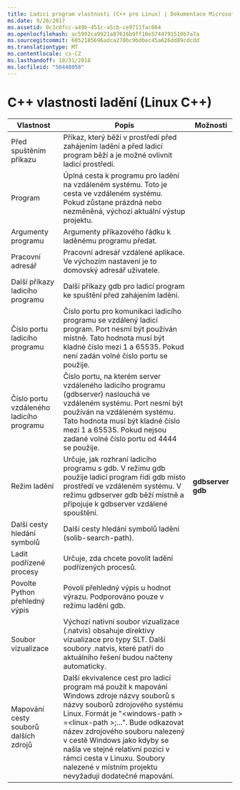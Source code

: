 ```yaml
---
title: Ladicí program vlastnosti (C++ pro Linux) | Dokumentace Microsoftu
ms.date: 9/26/2017
ms.assetid: 0c1c0fcc-a49b-451c-a5cb-ce9711fac064
ms.openlocfilehash: ac5992ca9921a87616b9ff10e5744791510b7a7a
ms.sourcegitcommit: 6052185696adca270bc9bdbec45a626dd89cdcdd
ms.translationtype: MT
ms.contentlocale: cs-CZ
ms.lasthandoff: 10/31/2018
ms.locfileid: "50448058"
---
```

# <a name="c-debugging-properties-linux-c"></a>C++ vlastnosti ladění (Linux C++)

Vlastnost | Popis | Možnosti
--- | ---| ---
Před spuštěním příkazu | Příkaz, který běží v prostředí před zahájením ladění a před ladicí program běží a je možné ovlivnit ladicí prostředí.
Program | Úplná cesta k programu pro ladění na vzdáleném systému. Toto je cesta ve vzdáleném systému. Pokud zůstane prázdná nebo nezměněná, výchozí aktuální výstup projektu.
Argumenty programu | Argumenty příkazového řádku k laděnému programu předat.
Pracovní adresář | Pracovní adresář vzdálené aplikace. Ve výchozím nastavení je to domovský adresář uživatele.
Další příkazy ladicího programu | Další příkazy gdb pro ladicí program ke spuštění před zahájením ladění.
Číslo portu ladicího programu | Číslo portu pro komunikaci ladicího programu se vzdálený ladicí program. Port nesmí být používán místně. Tato hodnota musí být kladné číslo mezi 1 a 65535. Pokud není zadán volné číslo portu se použije.
Číslo portu vzdáleného ladicího programu | Číslo portu, na kterém server vzdáleného ladicího programu (gdbserver) naslouchá ve vzdáleném systému. Port nesmí být používán na vzdáleném systému. Tato hodnota musí být kladné číslo mezi 1 a 65535. Pokud nejsou zadané volné číslo portu od 4444 se použije.
Režim ladění | Určuje, jak rozhraní ladicího programu s gdb. V režimu gdb použije ladicí program řídí gdb místo prostředí ve vzdáleném systému. V režimu gdbserver gdb běží místně a připojuje k gdbserver vzdálené spouštění. | **gdbserver**<br>**gdb**<br>
Další cesty hledání symbolů | Další cesty hledání symbolů ladění (solib-search-path).
Ladit podřízené procesy | Určuje, zda chcete povolit ladění podřízených procesů.
Povolte Python přehledný výpis | Povolí přehledný výpis u hodnot výrazu. Podporováno pouze v režimu ladění gdb.
Soubor vizualizace | Výchozí nativní soubor vizualizace (.natvis) obsahuje direktivy vizualizace pro typy SLT. Další soubory .natvis, které patří do aktuálního řešení budou načteny automaticky.
Mapování cesty souborů dalších zdrojů | Další ekvivalence cest pro ladicí program má použít k mapování Windows zdroje názvy souborů s názvy souborů zdrojového systému Linux. Formát je "\<windows-path > =\<linux-path >;...". Bude odkazovat název zdrojového souboru nalezený v cestě Windows jako kdyby se našla ve stejné relativní pozici v rámci cesta v Linuxu. Soubory nalezené v místním projektu nevyžadují dodatečné mapování.
